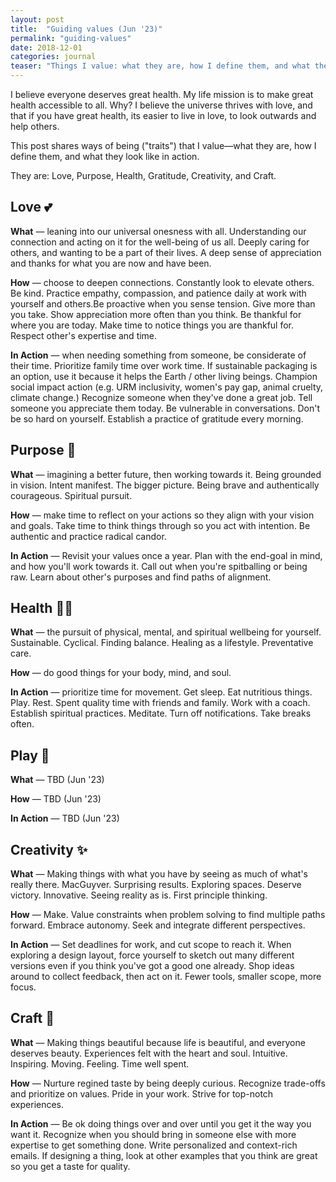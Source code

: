 ```yaml
---
layout: post
title:  "Guiding values (Jun '23)"
permalink: "guiding-values"
date: 2018-12-01
categories: journal
teaser: "Things I value: what they are, how I define them, and what they look like in action. They currently are: Love, Purpose, Health, Gratitude, Creativity, Craft."
---
```



I believe everyone deserves great health. My life mission is to make great health accessible to all. Why? I believe the universe thrives with love, and that if you have great health, its easier to live in love, to look outwards and help others.

This post shares ways of being ("traits") that I value—what they are, how I define them, and what they look like in action.

They are: Love, Purpose, Health, Gratitude, Creativity, and Craft.

## Love 💕
**What** — leaning into our universal onesness with all. Understanding our connection and acting on it for the well-being of us all. Deeply caring for others, and wanting to be a part of their lives. A deep sense of appreciation and thanks for what you are now and have been.

**How** — choose to deepen connections. Constantly look to elevate others. Be kind. Practice empathy, compassion, and patience daily at work with yourself and others.Be proactive when you sense tension. Give more than you take. Show appreciation more often than you think. Be thankful for where you are today. Make time to notice things you are thankful for. Respect other's expertise and time.

**In Action** — when needing something from someone, be considerate of their time. Prioritize family time over work time. If sustainable packaging is an option, use it because it helps the Earth / other living beings. Champion social impact action (e.g. URM inclusivity, women's pay gap, animal cruelty, climate change.) Recognize someone when they've done a great job. Tell someone you appreciate them today. Be vulnerable in conversations. Don't be so hard on yourself. Establish a practice of gratitude every morning.

## Purpose 🌊
**What** — imagining a better future, then working towards it. Being grounded in vision. Intent manifest. The bigger picture. Being brave and authentically courageous. Spiritual pursuit.

**How** — make time to reflect on your actions so they align with your vision and goals. Take time to think things through so you act with intention. Be authentic and practice radical candor.

**In Action** — Revisit your values once a year. Plan with the end-goal in mind, and how you'll work towards it. Call out when you're spitballing or being raw. Learn about other's purposes and find paths of alignment.

## Health 🧘‍♀️
**What** — the pursuit of physical, mental, and spiritual wellbeing for yourself. Sustainable. Cyclical. Finding balance. Healing as a lifestyle. Preventative care.

**How** — do good things for your body, mind, and soul.

**In Action** — prioritize time for movement. Get sleep. Eat nutritious things. Play. Rest. Spent quality time with friends and family. Work with a coach. Establish spiritual practices. Meditate. Turn off notifications. Take breaks often.

## Play 🤸
**What** — TBD (Jun '23)

**How** — TBD (Jun '23)

**In Action** — TBD (Jun '23)

## Creativity ✨
**What** — Making things with what you have by seeing as much of what's really there. MacGuyver. Surprising results. Exploring spaces. Deserve victory. Innovative. Seeing reality as is. First principle thinking.

**How** — Make. Value constraints when problem solving to find multiple paths forward. Embrace autonomy. Seek and integrate different perspectives.

**In Action** — Set deadlines for work, and cut scope to reach it. When exploring a design layout, force yourself to sketch out many different versions even if you think you've got a good one already. Shop ideas around to collect feedback, then act on it. Fewer tools, smaller scope, more focus.

## Craft 📐
**What** — Making things beautiful because life is beautiful, and everyone deserves beauty. Experiences felt with the heart and soul. Intuitive. Inspiring. Moving. Feeling. Time well spent.

**How** — Nurture regined taste by being deeply curious. Recognize trade-offs and prioritize on values. Pride in your work. Strive for top-notch experiences.

**In Action** — Be ok doing things over and over until you get it the way you want it. Recognize when you should bring in someone else with more expertise to get something done. Write personalized and context-rich emails. If designing a thing, look at other examples that you think are great so you get a taste for quality.
